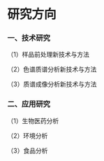 # 研究方向

### **一、技术研究**

（1）样品前处理新技术与方法

（2）色谱质谱分析新技术与方法

（3）质谱成像分析新技术与方法

### **二、应用研究**

（1）生物医药分析

（2）环境分析

（3）食品分析


